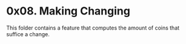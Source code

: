 # 0x08. Making Changing

This folder contains a feature that computes the amount of coins that suffice a change.